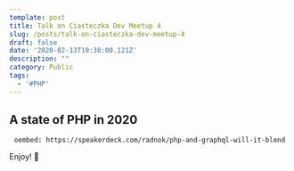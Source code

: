 ```yaml
---
template: post
title: Talk on Ciasteczka Dev Meetup 4
slug: /posts/talk-on-ciasteczka-dev-meetup-4
draft: false
date: '2020-02-13T19:30:00.121Z'
description: ""
category: Public
tags:
  - '#PHP'
---
```


## A state of PHP in 2020

<div style="text-align: center;">

`oembed: https://speakerdeck.com/radnok/php-and-graphql-will-it-blend`

</div>

Enjoy! 🤟

